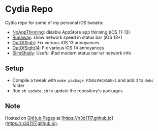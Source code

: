 # Cydia Repo
Cydia repo for some of my personal iOS tweaks: 

- [NoAppThinning](/tweaks/NoAppThinning): disable AppStore app thinning (iOS 11-13)
- [Runaway](/tweaks/Runaway): show network speed in status bar (iOS 13+)
- [OutOfSight](/tweaks/OutOfSight): Fix various iOS 13 annoyances
- [OutOfSight14](/tweaks/OutOfSight14): Fix various iOS 14 annoyances
- [SlimShady](/tweaks/SlimShady): Useful iPad modern status bar w/ network info

## Setup
- Compile a tweak with `make package FINALPACKAGE=1` and add it to `debs` folder
- Run `sh update.sh` to update the repository's packages

## Note
Hosted on [GitHub Pages](https://pages.github.com) at [https://n3d1117.github.io](https://n3d1117.github.io).
